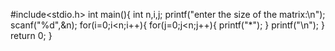 #include<stdio.h>
int main(){
    int n,i,j;
    printf("enter the size of the matrix:\n");
    scanf("%d",&n);
    for(i=0;i<n;i++){
      for(j=0;j<n;j++){
        printf("*");
      }
      printf("\n");
    }
      return 0;
}
